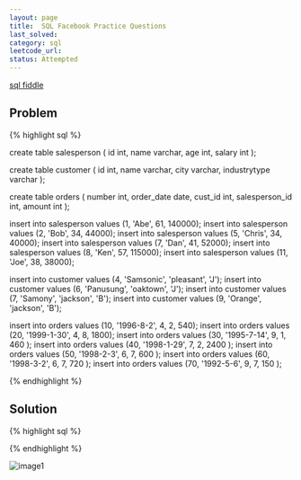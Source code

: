 ```yaml
---
layout: page
title:  SQL Facebook Practice Questions
last_solved: 
category: sql
leetcode_url: 
status: Attempted
---
```


[sql fiddle](http://sqlfiddle.com/#!15/8a51c/1)

Problem
-------

{% highlight sql %}

create table salesperson (
   id int,
  name varchar,
  age int,
  salary int
);

create table customer (
  id int,
  name varchar,
  city varchar,
  industrytype varchar
  );
  
 create table orders (
   number int,
   order_date date,
   cust_id int,
   salesperson_id int,
   amount int
   );
   
insert into salesperson values (1, 'Abe', 61, 140000);
insert into salesperson values (2, 'Bob', 34, 44000);
insert into salesperson values (5, 'Chris', 34, 40000);
insert into salesperson values (7, 'Dan', 41, 52000);
insert into salesperson values (8, 'Ken', 57, 115000);
insert into salesperson values (11, 'Joe', 38, 38000);


insert into customer values (4, 'Samsonic', 'pleasant', 'J');
insert into customer values (6, 'Panusung', 'oaktown', 'J');
insert into customer values (7, 'Samony', 'jackson', 'B');
insert into customer values (9, 'Orange', 'jackson', 'B');


insert into orders values (10, '1996-8-2', 4, 2, 540);
insert into orders values (20, '1999-1-30', 4, 8, 1800);
insert into orders values (30, '1995-7-14', 9, 1, 460 );
insert into orders values (40, '1998-1-29', 7, 2, 2400 );
insert into orders values (50, '1998-2-3', 6, 7, 600 );
insert into orders values (60, '1998-3-2', 6, 7, 720 );
insert into orders values (70, '1992-5-6', 9, 7, 150 );



{% endhighlight %}

Solution
----------

{% highlight sql %}

{% endhighlight %}


![image1]()